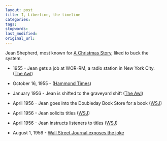 ```yaml
---
layout: post
title: I, Libertine, the timeline
categories:
tags:
stopwords:
last_modified:
original_url:
---
```


Jean Shepherd, most known for [A Christmas Story](), liked to buck the system.

* 1955 - Jean gets a job at WOR-RM, a radio station in New York City. ([The Awl](https://www.theawl.com/2013/02/the-man-behind-the-brilliant-media-hoax-of-i-libertine/))

* October 16, 1955 -   ([Hammond Times](https://www.flicklives.com/index.php?pg=206&recno=2897))

* January 1956 - Jean is shifted to the graveyard shift ([The Awl](https://www.theawl.com/2013/02/the-man-behind-the-brilliant-media-hoax-of-i-libertine/))

* April 1956 - Jean goes into the Doubleday Book Store for a book ([WSJ](https://web.archive.org/web/20020427051336/https:/flicklives.com/Articles/Wall_Street_Journel/8-1-56/8-1-56.jpg))

* April 1956 - Jean solicits titles ([WSJ](https://web.archive.org/web/20020427051336/https:/flicklives.com/Articles/Wall_Street_Journel/8-1-56/8-1-56.jpg))

* April 1956 - Jean instructs listeners to titles ([WSJ](https://web.archive.org/web/20020427051336/https:/flicklives.com/Articles/Wall_Street_Journel/8-1-56/8-1-56.jpg))

* August 1, 1956 - [Wall Street Journal exposes the joke](https://web.archive.org/web/20020427051336/https:/flicklives.com/Articles/Wall_Street_Journel/8-1-56/8-1-56.jpg)



<!--more-->


